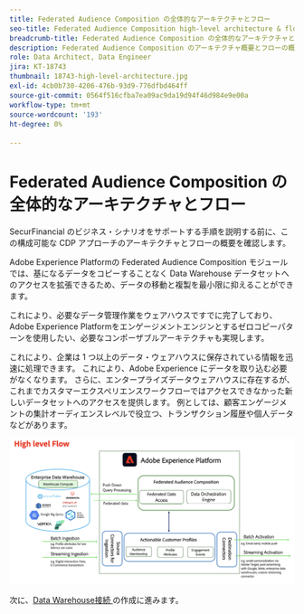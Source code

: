 ```yaml
---
title: Federated Audience Composition の全体的なアーキテクチャとフロー
seo-title: Federated Audience Composition high-level architecture & flow | Engage with audiences directly from your data warehouse using Federated Audience Composition
breadcrumb-title: Federated Audience Composition の全体的なアーキテクチャとフロー
description: Federated Audience Composition のアーキテクチャ概要とフローの概要です。
role: Data Architect, Data Engineer
jira: KT-18743
thumbnail: 18743-high-level-architecture.jpg
exl-id: 4cb0b730-4206-476b-93d9-776dfbd464ff
source-git-commit: 0564f516cfba7ea09ac9da19d94f46d984e9e00a
workflow-type: tm+mt
source-wordcount: '193'
ht-degree: 0%

---
```



# Federated Audience Composition の全体的なアーキテクチャとフロー

SecurFinancial のビジネス・シナリオをサポートする手順を説明する前に、この構成可能な CDP アプローチのアーキテクチャとフローの概要を確認します。

Adobe Experience Platformの Federated Audience Composition モジュールでは、基になるデータをコピーすることなく Data Warehouse データセットへのアクセスを拡張できるため、データの移動と複製を最小限に抑えることができます。

これにより、必要なデータ管理作業をウェアハウスですでに完了しており、Adobe Experience Platformをエンゲージメントエンジンとするゼロコピーパターンを使用したい、必要なコンポーザブルアーキテクチャも実現します。

これにより、企業は 1 つ以上のデータ・ウェアハウスに保存されている情報を迅速に処理できます。 これにより、Adobe Experience にデータを取り込む必要がなくなります。 さらに、エンタープライズデータウェアハウスに存在するが、これまでカスタマーエクスペリエンスワークフローではアクセスできなかった新しいデータセットへのアクセスを提供します。 例としては、顧客エンゲージメントの集計オーディエンスレベルで役立つ、トランザクション履歴や個人データなどがあります。

![fac-architecture](assets/fac-architecture.png)

次に、[Data Warehouse接続 ](data-warehouse-connection.md) の作成に進みます。
